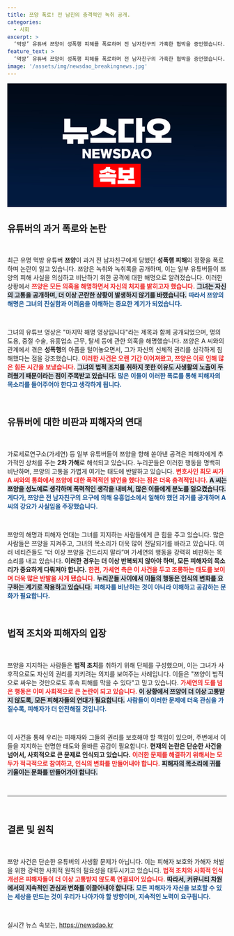 ```yaml
---
title: 쯔양 폭로! 전 남친의 충격적인 녹취 공개.
categories:
  - 사회
excerpt: >
  ‘먹방’ 유튜버 쯔양이 성폭행 피해를 폭로하며 전 남자친구의 가혹한 협박을 증언했습니다. 가세연의 지속적인 공격에 누리꾼들은 강력 반발, 2차 가해 논란이 일고 있습니다. 이 사건의 진실이 드러날수록 충격이 커지고 있습니다!
feature_text: >
  ‘먹방’ 유튜버 쯔양이 성폭행 피해를 폭로하며 전 남자친구의 가혹한 협박을 증언했습니다. 가세연의 지속적인 공격에 누리꾼들은 강력 반발, 2차 가해 논란이 일고 있습니다. 이 사건의 진실이 드러날수록 충격이 커지고 있습니다!
image: '/assets/img/newsdao_breakingnews.jpg'
---
```


<p><img src="/assets/img/newsdao_breakingnews.jpg" alt="ontimetimes 속보" /></p>

<h2 data-ke-size="size26">유튜버의 과거 폭로와 논란</h2>

<p data-ke-size="size16">&nbsp;</p>

<p>최근 유명 먹방 유튜버 <b>쯔양</b>이 과거 전 남자친구에게 당했던 <b>성폭행 피해</b>의 정황을 폭로하며 논란이 일고 있습니다. 쯔양은 녹취와 녹취록을 공개하며, 이는 일부 유튜버들이 쯔양의 피해 사실을 의심하고 비난하기 위한 공격에 대한 해명으로 알려졌습니다. 이러한 상황에서 <b><span style="color: #ee2323;">쯔양은 모든 의혹을 해명하면서 자신의 처지를 밝히고자 했습니다.</span></b> <b><span style="background-color: #21538527;">그녀는 자신의 고통을 공개하며, 더 이상 곤란한 상황이 발생하지 않기를 바랬습니다.</span></b> <b><span style="color: #1a5490;">따라서 쯔양의 해명은 그녀의 진실함과 어려움을 이해하는 중요한 계기가 되었습니다.</span></b> </p>

<p data-ke-size="size16">&nbsp;</p>

<p>그녀의 유튜브 영상은 "마지막 해명 영상입니다"라는 제목과 함께 공개되었으며, 명의 도용, 중절 수술, 유흥업소 근무, 탈세 등에 관한 의혹을 해명했습니다. 쯔양은 A 씨와의 관계에서 겪은 <b>성폭행</b>의 아픔을 털어놓으면서, 그가 자신의 신체적 권리를 심각하게 침해했다는 점을 강조했습니다. <b><span style="color: #ee2323;">이러한 사건은 오랜 기간 이어져왔고, 쯔양은 이로 인해 많은 힘든 시간을 보냈습니다.</span></b> <b><span style="background-color: #21538527;">그녀의 법적 조치를 취하지 못한 이유도 사생활의 노출이 두려웠기 때문이라는 점이 주목받고 있습니다.</span></b> <b><span style="color: #1a5490;">많은 이들이 이러한 폭로를 통해 피해자의 목소리를 들어주어야 한다고 생각하게 됩니다.</span></b> </p>

<p data-ke-size="size16">&nbsp;</p>

<h2 data-ke-size="size26">유튜버에 대한 비판과 피해자의 연대</h2>

<p data-ke-size="size16">&nbsp;</p>

<p>가로세로연구소(가세연) 등 일부 유튜버들이 쯔양을 향해 쏟아낸 공격은 피해자에게 추가적인 상처를 주는 <b>2차 가해</b>로 해석되고 있습니다. 누리꾼들은 이러한 행동을 명백히 비난하며, 쯔양의 고통을 가볍게 여기는 태도에 반발하고 있습니다. <b><span style="color: #ee2323;">변호사인 최모 씨가 A 씨와의 통화에서 쯔양에 대한 폭력적인 발언을 했다는 점은 더욱 충격적입니다.</span></b> <b><span style="background-color: #21538527;">A 씨는 쯔양을 성노예로 생각하며 폭력적인 생각을 내비쳐, 많은 이들에게 분노를 일으켰습니다.</span></b> <b><span style="color: #1a5490;">게다가, 쯔양은 전 남자친구의 요구에 의해 유흥업소에서 일해야 했던 과거를 공개하며 A 씨의 강요가 사실임을 주장했습니다.</span></b></p>

<p data-ke-size="size16">&nbsp;</p>

<p>쯔양의 해명과 피해자 연대는 그녀를 지지하는 사람들에게 큰 힘을 주고 있습니다. 많은 사람들은 쯔양을 지켜주고, 그녀의 목소리가 더욱 많이 전달되기를 바라고 있습니다. 여러 네티즌들도 “더 이상 쯔양을 건드리지 말라”며 가세연의 행동을 강력히 비판하는 목소리를 내고 있습니다. <b>이러한 경우는 더 이상 반복되지 않아야 하며, 모든 피해자의 목소리가 중요하게 다뤄져야 합니다.</b> <b><span style="color: #ee2323;">한편, 가세연 측은 이 사건을 두고 조롱하는 태도를 보이며 더욱 많은 반발을 사게 됐습니다.</span></b> <b><span style="background-color: #21538527;">누리꾼들 사이에서 이들의 행동은 인식의 변화를 요구하는 계기로 작용하고 있습니다.</span></b> <b><span style="color: #1a5490;">피해자를 비난하는 것이 아니라 이해하고 공감하는 문화가 필요합니다.</span></b> </p>

<p data-ke-size="size16">&nbsp;</p>

<h2 data-ke-size="size26">법적 조치와 피해자의 입장</h2>

<p data-ke-size="size16">&nbsp;</p>

<p>쯔양을 지지하는 사람들은 <b>법적 조치</b>를 취하기 위해 단체를 구성했으며, 이는 그녀가 사후적으로도 자신의 권리를 지키려는 의지를 보여주는 사례입니다. 이들은 "쯔양이 법적으로 싸우는 것만으로도 후속 피해를 막을 수 있다"고 믿고 있습니다. <b><span style="color: #ee2323;">가세연의 도를 넘은 행동은 이미 사회적으로 큰 논란이 되고 있습니다.</span></b> <b><span style="background-color: #21538527;">이 상황에서 쯔양이 더 이상 고통받지 않도록, 모든 피해자들의 연대가 필요합니다.</span></b> <b><span style="color: #1a5490;">사람들이 이러한 문제에 더욱 관심을 가질수록, 피해자가 더 안전해질 것입니다.</span></b></p>

<p data-ke-size="size16">&nbsp;</p>

<p>이 사건을 통해 우리는 피해자와 그들의 권리를 보호해야 할 책임이 있으며, 주변에서 이들을 지지하는 현명한 태도와 올바른 공감이 필요합니다. <b>현재의 논란은 단순한 사건을 넘어서, 사회적으로 큰 문제로 인식되고 있습니다.</b> <b><span style="color: #ee2323;">이러한 문제를 해결하기 위해서는 모두가 적극적으로 참여하고, 인식의 변화를 만들어내야 합니다.</span></b> <b><span style="background-color: #21538527;">피해자의 목소리에 귀를 기울이는 문화를 만들어가야 합니다.</span></b> </p>

<p data-ke-size="size16">&nbsp;</p>

<hr>

<p data-ke-size="size16">&nbsp;</p>

<h2 data-ke-size="size26">결론 및 원칙</h2>

<p data-ke-size="size16">&nbsp;</p>

<p>쯔양 사건은 단순한 유튜버의 사생활 문제가 아닙니다. 이는 피해자 보호와 가해자 처벌을 위한 강력한 사회적 원칙의 필요성을 대두시키고 있습니다. <b><span style="color: #ee2323;">법적 조치와 사회적 인식 개선은 피해자들이 더 이상 고통받지 않도록 연결되어 있습니다.</span></b> <b><span style="background-color: #21538527;">따라서, 커뮤니티 차원에서의 지속적인 관심과 변화를 이끌어내야 합니다.</span></b> <b><span style="color: #1a5490;">모든 피해자가 자신을 보호할 수 있는 세상을 만드는 것이 우리가 나아가야 할 방향이며, 지속적인 노력이 요구됩니다.</span></b></p>

<p data-ke-size="size16">&nbsp;</p>
실시간 뉴스 속보는, <a href="https://newsdao.kr" rel="dofollow">https://newsdao.kr</a>


